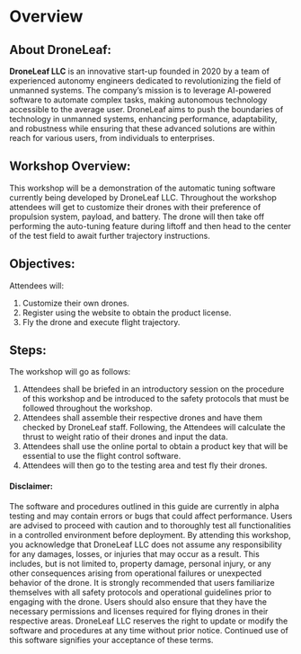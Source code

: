 # Overview

## About DroneLeaf:
**DroneLeaf LLC** is an innovative start-up founded in 2020 by a team of experienced autonomy engineers dedicated to revolutionizing the field of unmanned systems. The company’s mission is to leverage AI-powered software to automate complex tasks, making autonomous technology accessible to the average user. DroneLeaf aims to push the boundaries of technology in unmanned systems, enhancing performance, adaptability, and robustness while ensuring that these advanced solutions are within reach for various users, from individuals to enterprises.

## Workshop Overview:

This workshop will be a demonstration of the automatic tuning software currently being developed by DroneLeaf LLC. Throughout the workshop attendees will get to customize their drones with their preference of propulsion system, payload, and battery. The drone will then take off performing the auto-tuning feature during liftoff and then head to the center of the test field to await further trajectory instructions. 

## Objectives:
Attendees will:
1. Customize their own drones.
2. Register using the website to obtain the product license.
3. Fly the drone and execute flight trajectory.

## Steps:
The workshop will go as follows:
1. Attendees shall be briefed in an introductory session on the procedure of this workshop and be introduced to the safety protocols that must be followed throughout the workshop.
2. Attendees shall assemble their respective drones and have them checked by DroneLeaf staff. Following, the Attendees will calculate the thrust to weight ratio of their drones and input the data.
3. Attendees shall use the online portal to obtain a product key that will be essential to use the flight control software.
4. Attendees will then go to the testing area and test fly their drones.

#### Disclaimer:
The software and procedures outlined in this guide are currently in alpha testing and may contain errors or bugs that could affect performance. Users are advised to proceed with caution and to thoroughly test all functionalities in a controlled environment before deployment.
By attending this workshop, you acknowledge that DroneLeaf LLC does not assume any responsibility for any damages, losses, or injuries that may occur as a result. This includes, but is not limited to, property damage, personal injury, or any other consequences arising from operational failures or unexpected behavior of the drone.
It is strongly recommended that users familiarize themselves with all safety protocols and operational guidelines prior to engaging with the drone. Users should also ensure that they have the necessary permissions and licenses required for flying drones in their respective areas.
DroneLeaf LLC reserves the right to update or modify the software and procedures at any time without prior notice. Continued use of this software signifies your acceptance of these terms.
